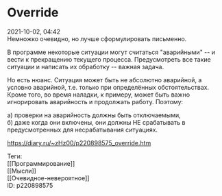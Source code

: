 Override
=========

   
 2021-10-02, 04:42   
  Немножко очевидно, но лучше сформулировать письменно.   
   
 В программе некоторые ситуации могут считаться "аварийными" -- и вести к прекращению текущего процесса. Предусмотреть все такие ситуации и написать их обработку -- важная задача.   
   
 Но есть нюанс. Ситуация может быть не абсолютно аварийной, а условно аварийной, т.е. только при определённых обстоятельствах. Кроме того, во время наладки, к примеру, может быть важно игнорировать аварийность и продолжать работу. Поэтому:   
   
 а) проверки на аварийность должны быть отключаемыми,   
 б) даже когда они включены, они должны НЕ срабатывать в предусмотренных для несрабатывания ситуациях.   
    
 <https://diary.ru/~zHz00/p220898575_override.htm>   
   
 Теги:   
 [[Программирование]]   
 [[Мысли]]   
 [[Очевидное-невероятное]]   
 ID: p220898575